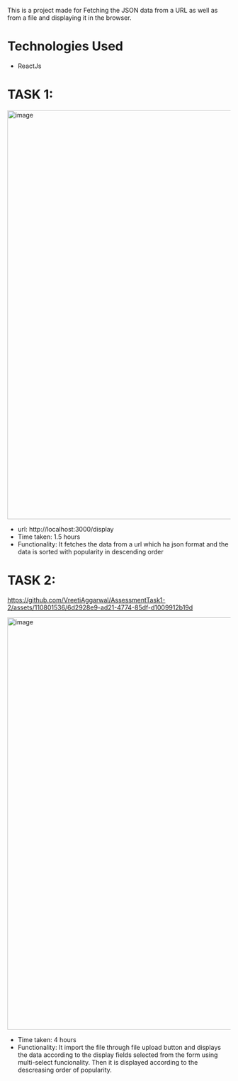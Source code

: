This is a project made for Fetching the JSON data from a URL as well as from a file and displaying it in the browser.

# Technologies Used
- ReactJs 

# TASK 1:
<img width="924" alt="image" src="https://github.com/VreetiAggarwal/AssessmentTask1-2/assets/110801536/ff7cad34-e81d-4cdf-86c2-a2dd6bb7659d">

- url: http://localhost:3000/display
- Time taken: 1.5 hours 
- Functionality: It fetches the data from a url which ha json format and the data is sorted with popularity in descending order

# TASK 2:


https://github.com/VreetiAggarwal/AssessmentTask1-2/assets/110801536/6d2928e9-ad21-4774-85df-d1009912b19d


<img width="932" alt="image" src="https://github.com/VreetiAggarwal/AssessmentTask1-2/assets/110801536/0d947509-70e9-4b40-88fd-89bd587051f8">


- Time taken: 4 hours
- Functionality: It import the file through file upload button and displays the data according to the display fields selected from the form using multi-select funcionality. Then it is displayed according to the descreasing order of popularity.
